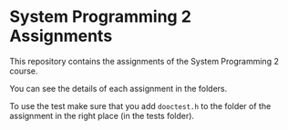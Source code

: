 # System Programming 2 Assignments 

This repository contains the assignments of the System Programming 2 course.

You can see the details of each assignment in the folders.

To use the test make sure that you add `dooctest.h` to the folder of the assignment in the right place (in the tests folder).